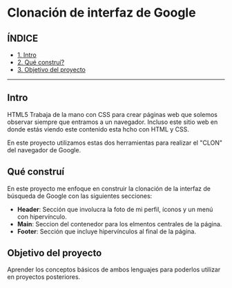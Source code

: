 # Clonación de interfaz de Google

## ÍNDICE

* [1. Intro](https://github.com/MonseLeonD/MonseLeonD.github.io/blob/main/README.md#intro)
* [2. Qué construí?](#)
* [3. Objetivo del proyecto](#)

****

## Intro
HTML5 Trabaja de la mano con CSS para crear páginas web que solemos observar siempre que entramos a un navegador. Incluso este sitio web en donde estás viendo este contenido esta hcho con HTML y CSS.

En este proyecto utilizamos estas dos herramientas para realizar el "CLON" del navegador de Google.

## Qué construí
En este proyecto me enfoque en construir la clonación de la interfaz de búsqueda de Google con las siguientes secciones:
* **Header**: Sección que involucra la foto de mi perfil, íconos y un menú con hipervínculo.
* **Main**: Seccion del contenedor para los elmentos centrales de la página.
* **Footer**: Sección que incluye hipervínculos al final de la página.

## Objetivo del proyecto
Aprender los conceptos básicos de ambos lenguajes para poderlos utilizar en proyectos posteriores.
